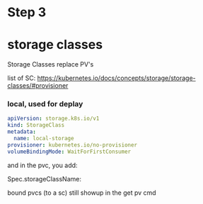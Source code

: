 # Step 3

# storage classes


Storage Classes replace PV's

list of SC: https://kubernetes.io/docs/concepts/storage/storage-classes/#provisioner



### local, used for deplay


```yaml
apiVersion: storage.k8s.io/v1
kind: StorageClass
metadata:
  name: local-storage
provisioner: kubernetes.io/no-provisioner
volumeBindingMode: WaitForFirstConsumer
```

and in the pvc, you add:

Spec.storageClassName: <name>


bound pvcs (to a sc) still showup in the get pv cmd

